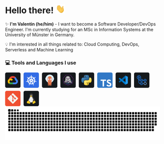 # Hello there! <img src = "https://raw.githubusercontent.com/valentinlie/valentinlie/main/assets/wave.gif" width = 30px height="30px">

✨ **I'm Valentin (he/him)** - I want to become a Software Developer/DevOps Engineer. I'm currently studying for an MSc in Information Systems at the University of Münster in Germany.

💡 I'm interested in all things related to: Cloud Computing, DevOps, Serverless and Machine Learning

### 💻 Tools and Languages I use

<div style="display: flex; flex-wrap: wrap; gap: 10px; align-items: center;">
  <img src="https://raw.githubusercontent.com/valentinlie/valentinlie/main/assets/icons/googlecloud.svg" alt="GCP" height="50">
  <img src="https://raw.githubusercontent.com/valentinlie/valentinlie/main/assets/icons/kubernetes.svg" alt="Kubernetes" height="50">
  <img src="https://raw.githubusercontent.com/valentinlie/valentinlie/main/assets/icons/argocd.svg" alt="ArgoCD" height="50">
  <img src="https://raw.githubusercontent.com/valentinlie/valentinlie/main/assets/icons/podman.svg" alt="Podman" height="50">
  <img src="https://raw.githubusercontent.com/valentinlie/valentinlie/main/assets/icons/python.svg" alt="Python" height="50">
  <img src="https://raw.githubusercontent.com/valentinlie/valentinlie/main/assets/icons/typescript.svg" alt="TypeScript" height="50">
  <img src="https://raw.githubusercontent.com/valentinlie/valentinlie/main/assets/icons/visualstudiocode.svg" alt="VSCode" height="50">
  <img src="https://raw.githubusercontent.com/valentinlie/valentinlie/main/assets/icons/githubactions.svg" alt="GitHub Actions" height="50">
  <img src="https://raw.githubusercontent.com/valentinlie/valentinlie/main/assets/icons/git.svg" alt="Git" height="50">
  <img src="https://raw.githubusercontent.com/valentinlie/valentinlie/main/assets/icons/linux.svg" alt="Linux" height="50">
</div>

<picture>
  <source media="(prefers-color-scheme: dark)" srcset="https://raw.githubusercontent.com/valentinlie/valentinlie/output/github-contribution-grid-snake-dark.svg">
  <source media="(prefers-color-scheme: light)" srcset="https://raw.githubusercontent.com/valentinlie/valentinlie/output/github-contribution-grid-snake.svg">
  <img alt="github contribution grid snake animation" src="https://raw.githubusercontent.com/valentinlie/valentinlie/output/github-contribution-grid-snake.svg">
</picture>

